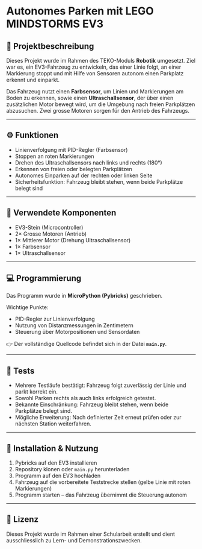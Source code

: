 # Autonomes Parken mit LEGO MINDSTORMS EV3  

## 📖 Projektbeschreibung  
Dieses Projekt wurde im Rahmen des TEKO-Moduls **Robotik** umgesetzt. Ziel war es, ein EV3-Fahrzeug zu entwickeln, das einer Linie folgt, an einer Markierung stoppt und mit Hilfe von Sensoren autonom einen Parkplatz erkennt und einparkt.  

Das Fahrzeug nutzt einen **Farbsensor**, um Linien und Markierungen am Boden zu erkennen, sowie einen **Ultraschallsensor**, der über einen zusätzlichen Motor bewegt wird, um die Umgebung nach freien Parkplätzen abzusuchen. Zwei grosse Motoren sorgen für den Antrieb des Fahrzeugs.  

---

## ⚙️ Funktionen  
- Linienverfolgung mit PID-Regler (Farbsensor)  
- Stoppen an roten Markierungen  
- Drehen des Ultraschallsensors nach links und rechts (180°)  
- Erkennen von freien oder belegten Parkplätzen  
- Autonomes Einparken auf der rechten oder linken Seite  
- Sicherheitsfunktion: Fahrzeug bleibt stehen, wenn beide Parkplätze belegt sind  

---

## 🔩 Verwendete Komponenten  
- EV3-Stein (Microcontroller)  
- 2× Grosse Motoren (Antrieb)  
- 1× Mittlerer Motor (Drehung Ultraschallsensor)  
- 1× Farbsensor  
- 1× Ultraschallsensor  

---

## 💻 Programmierung  
Das Programm wurde in **MicroPython (Pybricks)** geschrieben.  

Wichtige Punkte:  
- PID-Regler zur Linienverfolgung  
- Nutzung von Distanzmessungen in Zentimetern  
- Steuerung über Motorpositionen und Sensordaten  

👉 Der vollständige Quellcode befindet sich in der Datei **`main.py`**.  

---

## 🧪 Tests  
- Mehrere Testläufe bestätigt: Fahrzeug folgt zuverlässig der Linie und parkt korrekt ein.  
- Sowohl Parken rechts als auch links erfolgreich getestet.  
- Bekannte Einschränkung: Fahrzeug bleibt stehen, wenn beide Parkplätze belegt sind.  
- Mögliche Erweiterung: Nach definierter Zeit erneut prüfen oder zur nächsten Station weiterfahren.  

---

## 🚀 Installation & Nutzung  
1. Pybricks auf den EV3 installieren  
2. Repository klonen oder `main.py` herunterladen  
3. Programm auf den EV3 hochladen  
4. Fahrzeug auf die vorbereitete Teststrecke stellen (gelbe Linie mit roten Markierungen)  
5. Programm starten – das Fahrzeug übernimmt die Steuerung autonom  

---

## 📜 Lizenz  
Dieses Projekt wurde im Rahmen einer Schularbeit erstellt und dient ausschliesslich zu Lern- und Demonstrationszwecken.  
